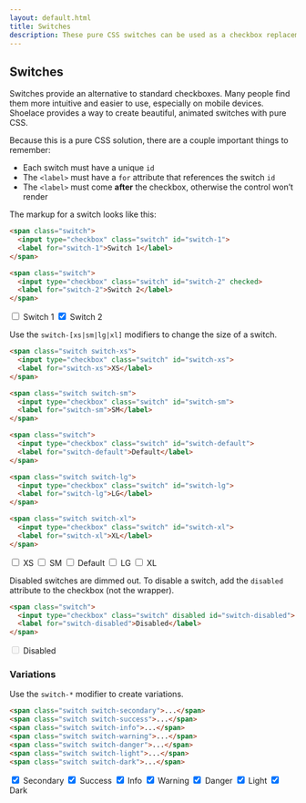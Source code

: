 ```yaml
---
layout: default.html
title: Switches
description: These pure CSS switches can be used as a checkbox replacement.
---
```


## Switches

Switches provide an alternative to standard checkboxes. Many people find them more intuitive and easier to use, especially on mobile devices. Shoelace provides a way to create beautiful, animated switches with pure CSS.

Because this is a pure CSS solution, there are a couple important things to remember:

- Each switch must have a unique `id`
- The `<label>` must have a `for` attribute that references the switch `id`
- The `<label>` must come **after** the checkbox, otherwise the control won’t render

The markup for a switch looks like this:

```html
<span class="switch">
  <input type="checkbox" class="switch" id="switch-1">
  <label for="switch-1">Switch 1</label>
</span>

<span class="switch">
  <input type="checkbox" class="switch" id="switch-2" checked>
  <label for="switch-2">Switch 2</label>
</span>
```

<div class="input-single">
  <span class="switch">
    <input type="checkbox" class="switch" id="switch-1">
    <label for="switch-1">Switch 1</label>
  </span>

  <span class="switch">
    <input type="checkbox" class="switch" id="switch-2" checked>
    <label for="switch-2">Switch 2</label>
  </span>
</div>

Use the `switch-[xs|sm|lg|xl]` modifiers to change the size of a switch.

```html
<span class="switch switch-xs">
  <input type="checkbox" class="switch" id="switch-xs">
  <label for="switch-xs">XS</label>
</span>

<span class="switch switch-sm">
  <input type="checkbox" class="switch" id="switch-sm">
  <label for="switch-sm">SM</label>
</span>

<span class="switch">
  <input type="checkbox" class="switch" id="switch-default">
  <label for="switch-default">Default</label>
</span>

<span class="switch switch-lg">
  <input type="checkbox" class="switch" id="switch-lg">
  <label for="switch-lg">LG</label>
</span>

<span class="switch switch-xl">
  <input type="checkbox" class="switch" id="switch-xl">
  <label for="switch-xl">XL</label>
</span>
```

<div class="input-single">
  <span class="switch switch-xs">
    <input type="checkbox" class="switch" id="switch-xs">
    <label for="switch-xs">XS</label>
  </span>

  <span class="switch switch-sm">
    <input type="checkbox" class="switch" id="switch-sm">
    <label for="switch-sm">SM</label>
  </span>

  <span class="switch">
    <input type="checkbox" class="switch" id="switch-default">
    <label for="switch-default">Default</label>
  </span>

  <span class="switch switch-lg">
    <input type="checkbox" class="switch" id="switch-lg">
    <label for="switch-lg">LG</label>
  </span>

  <span class="switch switch-xl">
    <input type="checkbox" class="switch" id="switch-xl">
    <label for="switch-xl">XL</label>
  </span>
</div>

Disabled switches are dimmed out. To disable a switch, add the `disabled` attribute to the checkbox (not the wrapper).

```html
<span class="switch">
  <input type="checkbox" class="switch" disabled id="switch-disabled">
  <label for="switch-disabled">Disabled</label>
</span>
```

<div class="input-single">
  <span class="switch">
    <input type="checkbox" class="switch" disabled id="switch-disabled">
    <label for="switch-disabled">Disabled</label>
  </span>
</div>


### Variations

Use the `switch-*` modifier to create variations.

```html
<span class="switch switch-secondary">...</span>
<span class="switch switch-success">...</span>
<span class="switch switch-info">...</span>
<span class="switch switch-warning">...</span>
<span class="switch switch-danger">...</span>
<span class="switch switch-light">...</span>
<span class="switch switch-dark">...</span>
```

<span class="switch switch-secondary">
  <input type="checkbox" class="switch" id="variation-secondary" checked>
  <label for="variation-secondary">Secondary</label>
</span>

<span class="switch switch-success">
  <input type="checkbox" class="switch" id="variation-success" checked>
  <label for="variation-success">Success</label>
</span>

<span class="switch switch-info">
  <input type="checkbox" class="switch" id="variation-info" checked>
  <label for="variation-info">Info</label>
</span>

<span class="switch switch-warning">
  <input type="checkbox" class="switch" id="variation-warning" checked>
  <label for="variation-warning">Warning</label>
</span>

<span class="switch switch-danger">
  <input type="checkbox" class="switch" id="variation-danger" checked>
  <label for="variation-danger">Danger</label>
</span>

<span class="switch switch-light">
  <input type="checkbox" class="switch" id="variation-light" checked>
  <label for="variation-light">Light</label>
</span>

<span class="switch switch-dark">
  <input type="checkbox" class="switch" id="variation-dark" checked>
  <label for="variation-dark">Dark</label>
</span>

